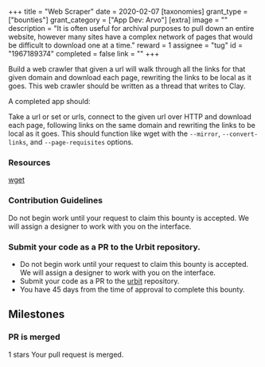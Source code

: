 +++
title = "Web Scraper"
date = 2020-02-07
[taxonomies]
grant_type = ["bounties"]
grant_category = ["App Dev: Arvo"]
[extra]
image = ""
description = "It is often useful for archival purposes to pull down an entire website, however many sites have a complex network of pages that would be difficult to download one at a time."
reward = 1
assignee = "tug"
id = "1967189374"
completed = false
link = ""
+++

Build a web crawler that given a url will walk through all the links for that given domain and download each page, rewriting the links to be local as it goes. This web crawler should be written as a thread that writes to Clay.

A completed app should:

Take a url or set or urls, connect to the given url over HTTP and download each page, following links on the same domain and rewriting the links to be local as it goes. This should function like wget with the `--mirror`, `--convert-links`, and `--page-requisites` options.

### Resources

[wget](https://www.gnu.org/software/wget/)

### Contribution Guidelines

Do not begin work until your request to claim this bounty is accepted. We will assign a designer to work with you on the interface.

### Submit your code as a PR to the Urbit repository.

- Do not begin work until your request to claim this bounty is accepted. We will assign a designer to work with you on the interface.
- Submit your code as a PR to the [urbit](https://github.com/urbit/urbit) repository.
- You have 45 days from the time of approval to complete this bounty.

## Milestones


### PR is merged
1 stars
Your pull request is merged.

    
